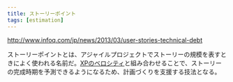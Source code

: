 ```yaml
---
title: ストーリーポイント
tags: [estimation]
---
```


http://www.infoq.com/jp/news/2013/03/user-stories-technical-debt

ストーリーポイントとは、アジャイルプロジェクトでストーリーの規模を表すときによく使われる名前だ。[XPのベロシティ](/XpVelocity)と組み合わせることで、ストーリーの完成時期を予測できるようになるため、計画づくりを支援する技法となる。
